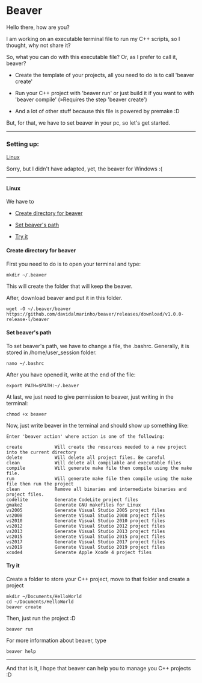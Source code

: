 # Beaver

Hello there, how are you?

I am working on an executable terminal file to run my C++ scripts, so I thought, why not share it?

So, what you can do with this executable file? Or, as I prefer to call it, beaver?

- Create the template of your projects, all you need to do is to call 'beaver create'

- Run your C++ project with 'beaver run' or just build it if you want to with 'beaver compile' (»Requires the step 'beaver create')

- And a lot of other stuff because this file is powered by premake :D

But, for that, we have to set beaver in your pc, so let's get started.

---

### Setting up:

[Linux](#linux)

Sorry, but I didn't have adapted, yet, the beaver for Windows :(

---

#### Linux

We have to

- [Create directory for beaver](#create-directory-for-beaver)

- [Set beaver's path](#set-beavers-path)

- [Try it](#try-it)

#### Create directory for beaver

First you need to do is to open your terminal and type:

```shell
mkdir ~/.beaver
```

This will create the folder that will keep the beaver.

After, download beaver and put it in this folder.


```shell
wget -O ~/.beaver/beaver https://github.com/davidalmarinho/beaver/releases/download/v1.0.0-release-l/beaver
```

#### Set beaver's path

To set beaver's path, we have to change a file, the .bashrc. Generally, it is stored in /home/user_session folder.

```shell
nano ~/.bashrc
```

After you have opened it, write at the end of the file:

```shell
export PATH=$PATH:~/.beaver
```

At last, we just need to give permission to beaver, just writing in the terminal:

```shell
chmod +x beaver
```

Now, just write beaver in the terminal and should show up something like:

```
Enter 'beaver action' where action is one of the following:

create            Will create the resources needed to a new project into the current directory
delete            Will delete all project files. Be careful
clean             Will delete all compilable and executable files
compile           Will generate make file then compile using the make file.
run               Will generate make file then compile using the make file then run the project
clean             Remove all binaries and intermediate binaries and project files.
codelite          Generate CodeLite project files
gmake2            Generate GNU makefiles for Linux
vs2005            Generate Visual Studio 2005 project files
vs2008            Generate Visual Studio 2008 project files
vs2010            Generate Visual Studio 2010 project files
vs2012            Generate Visual Studio 2012 project files
vs2013            Generate Visual Studio 2013 project files
vs2015            Generate Visual Studio 2015 project files
vs2017            Generate Visual Studio 2017 project files
vs2019            Generate Visual Studio 2019 project files
xcode4            Generate Apple Xcode 4 project files
```

#### Try it

Create a folder to store your C++ project, move to that folder and create a project

```shell
mkdir ~/Documents/HelloWorld
cd ~/Documents/HelloWorld
beaver create
```

Then, just run the project :D

```shell
beaver run
```

For more information about beaver, type

```shell
beaver help
```

---

And that is it, I hope that beaver can help you to manage you C++ projects :D
